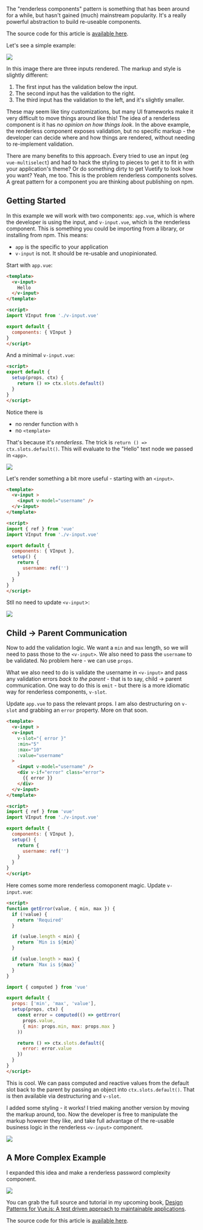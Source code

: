 The "renderless components" pattern is something that has been around for a while, but hasn't gained (much) mainstream popularity. It's a really powerful abstraction to build re-useable components. 

The source code for this article is [available here](https://gist.github.com/lmiller1990/48c4fd841b67eaa4f226011f70351daf).

Let's see a simple example:

![](https://raw.githubusercontent.com/lmiller1990/electic/master/screenshots/renderless/ss1.png)

In this image there are three inputs rendered. The markup and style is slightly different:

1. The first input has the validation below the input.
2. The second input has the validation to the right.
3. The third input has the validation to the left, and it's slightly smaller.

These may seem like tiny customizations, but many UI frameworks make it very difficult to move things around like this! The idea of a renderless component is it has *no opinion on how things look*. In the above example, the renderless component exposes validation, but no specific markup - the developer can decide where and how things are rendered, without needing to re-implement validation.

There are many benefits to this approach. Every tried to use an input (eg `vue-multiselect`) and had to hack the styling to pieces to get it to fit in with your application's theme? Or do something dirty to get Vuetify to look how you want? Yeah, me too. This is the problem renderless components solves. A great pattern for a component you are thinking about publishing on npm.

## Getting Started

In this example we will work with two components: `app.vue`, which is where the developer is using the input, and `v-input.vue`, which is the renderless component. This is something you could be importing from a library, or installing from npm. This means:

- `app` is the specific to your application
- `v-input` is not. It should be re-usable and unopinionated.

Start with `app.vue`:

```html
<template>
  <v-input>
    Hello
  </v-input>
</template>

<script>
import VInput from './v-input.vue'

export default {
  components: { VInput }
}
</script>
```

And a minimal `v-input.vue`:

```html
<script>
export default {
  setup(props, ctx) {
    return () => ctx.slots.default()
  }
}
</script>
```

Notice there is

- no render function with `h`
- no `<template>`

That's because it's *renderless*. The trick is `return () => ctx.slots.default()`. This will evaluate to the "Hello" text node we passed in `<app>`.

![](https://raw.githubusercontent.com/lmiller1990/electic/master/screenshots/renderless/ss2.png)

Let's render something a bit more useful - starting with an `<input>`.

```html
<template>
  <v-input >
    <input v-model="username" />
  </v-input>
</template>

<script>
import { ref } from 'vue'
import VInput from './v-input.vue'

export default {
  components: { VInput },
  setup() {
    return {
      username: ref('')
    }
  }
}
</script>
```

Stll no need to update `<v-input`>:

![](https://raw.githubusercontent.com/lmiller1990/electic/master/screenshots/renderless/ss3.png)

## Child -> Parent Communication

Now to add the validation logic. We want a `min` and `max` length, so we will need to pass those to the `<v-input>`. We also need to pass the `username` to be validated. No problem here - we can use `props`. 

What we also need to do is validate the username in `<v-input>` and pass any validation errors *back to the parent* - that is to say, child -> parent communication. One way to do this is `emit` - but there is a more idiomatic way for renderless components, `v-slot`.

Update `app.vue` to pass the relevant props. I am also destructuring on `v-slot` and grabbing an `error` property. More on that soon.

```html
<template>
  <v-input >
  <v-input 
    v-slot="{ error }"
    :min="5"
    :max="10"
    :value="username"
  >
    <input v-model="username" />
    <div v-if="error" class="error">
      {{ error }}
    </div>
  </v-input>
</template>

<script>
import { ref } from 'vue'
import VInput from './v-input.vue'

export default {
  components: { VInput },
  setup() {
    return {
      username: ref('')
    }
  }
}
</script>
```

Here comes some more renderless comoponent magic. Update `v-input.vue`:

```html
<script>
function getError(value, { min, max }) {
  if (!value) {
    return 'Required'
  }

  if (value.length < min) {
    return `Min is ${min}`
  }

  if (value.length > max) {
    return `Max is ${max}`
  }
}

import { computed } from 'vue'

export default {
  props: ['min', 'max', 'value'],
  setup(props, ctx) {
    const error = computed(() => getError(
      props.value,
      { min: props.min, max: props.max }
    ))

    return () => ctx.slots.default({
      error: error.value
    })
  }
}
</script>
```

This is cool. We can pass computed and reactive values from the default slot back to the parent by passing an object into `ctx.slots.default()`. That is then available via destructuring and `v-slot`.

I added some styling - it works! I tried making another version by moving the markup around, too. Now the developer is free to manipulate the markup however they like, and take full advantage of the re-usable business logic in the renderless `<v-input>` component.

![](https://raw.githubusercontent.com/lmiller1990/electic/master/screenshots/renderless/ss4.png)

## A More Complex Example

I expanded this idea and make a renderless password complexity component. 

![](https://raw.githubusercontent.com/lmiller1990/electic/master/screenshots/renderless/ss5.png)

You can grab the full source and tutorial in my upcoming book, [Design Patterns for Vue.js: A test driven approach to maintainable applications](https://lachlan-miller.me/design-patterns-for-vuejs).

The source code for this article is [available here](https://gist.github.com/lmiller1990/48c4fd841b67eaa4f226011f70351daf).

